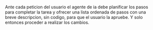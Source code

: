 Ante cada peticion del usuario el agente de ia debe planificar los pasos para completar la tarea y ofrecer una lista ordenada de pasos con una breve descripcion, sin codigo, para que el usuario la apruebe. Y solo entonces proceder a realizar los cambios.